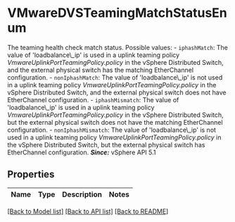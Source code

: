 # VMwareDVSTeamingMatchStatusEnum

The teaming health check match status.  Possible values: - `iphashMatch`: The value of 'loadbalance\\_ip' is used in a uplink teaming policy   *VmwareUplinkPortTeamingPolicy.policy*   in the vSphere Distributed Switch, and the external physical switch   has the matching EtherChannel configuration. - `nonIphashMatch`: The value of 'loadbalance\\_ip' is not used in a uplink teaming policy   *VmwareUplinkPortTeamingPolicy.policy*   in the vSphere Distributed Switch, and the external physical switch   does not have EtherChannel configuration. - `iphashMismatch`: The value of 'loadbalance\\_ip' is used in a uplink teaming policy   *VmwareUplinkPortTeamingPolicy.policy*   in the vSphere Distributed Switch, but the external physical switch   does not have the matching EtherChannel configuration. - `nonIphashMismatch`: The value of 'loadbalance\\_ip' is not used in a uplink teaming policy   *VmwareUplinkPortTeamingPolicy.policy*   in the vSphere Distributed Switch, but the external physical switch   has EtherChannel configuration.    ***Since:*** vSphere API 5.1 

## Properties
Name | Type | Description | Notes
------------ | ------------- | ------------- | -------------

[[Back to Model list]](../README.md#documentation-for-models) [[Back to API list]](../README.md#documentation-for-api-endpoints) [[Back to README]](../README.md)



